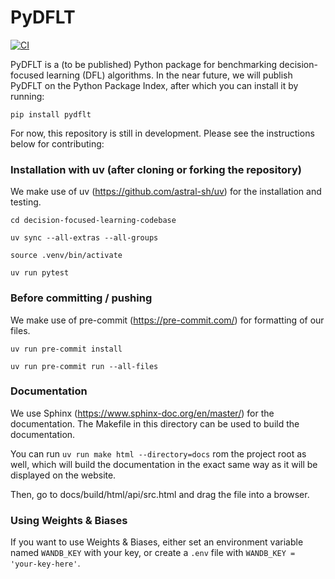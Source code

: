 # PyDFLT

[![CI](https://github.com/NoahJSchutte/decision-focused-learning-codebase/actions/workflows/CI.yml/badge.svg)](https://github.com/NoahJSchutte/decision-focused-learning-codebase/actions/workflows/CI.yml)


PyDFLT is a (to be published) Python package for benchmarking decision-focused learning (DFL) algorithms.
In the near future, we will publish PyDFLT on the Python Package Index, after which you can install it by running:

`pip install pydflt`

For now, this repository is still in development. Please see the instructions below for contributing:

### Installation with uv (after cloning or forking the repository)

We make use of uv (https://github.com/astral-sh/uv) for the installation and testing.

`cd decision-focused-learning-codebase`

`uv sync --all-extras --all-groups`

`source .venv/bin/activate`

`uv run pytest`

### Before committing / pushing

We make use of pre-commit (https://pre-commit.com/) for formatting of our files.

`uv run pre-commit install`

`uv run pre-commit run --all-files`

### Documentation

We use Sphinx (https://www.sphinx-doc.org/en/master/) for the documentation.  The Makefile in this directory can be used to build the documentation.

You can run `uv run make html --directory=docs` rom the project root as well, which will build the documentation in the exact same way as it will be displayed on the website.

Then, go to docs/build/html/api/src.html and drag the file into a browser.

### Using Weights & Biases
If you want to use Weights & Biases, either set an environment variable named `WANDB_KEY` with your key,
or create a `.env` file with `WANDB_KEY = 'your-key-here'`.
